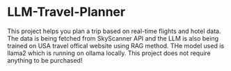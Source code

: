 # LLM-Travel-Planner
This project helps you plan a trip based on real-time flights and hotel data. The data is being fetched from SkyScanner API and the LLM is also being trained on USA travel offical website using RAG method. THe model used is llama2 which is running on ollama locally. 
This project does not require anything to be purchased!
